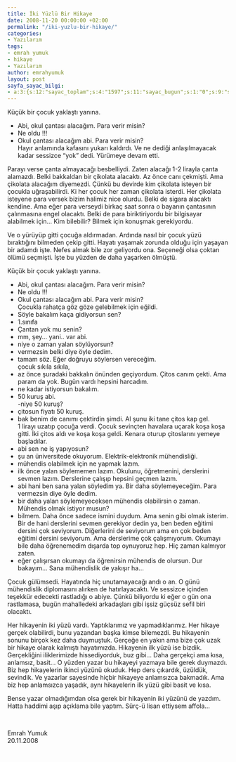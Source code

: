 ```yaml
---
title: İki Yüzlü Bir Hikaye
date: 2008-11-20 00:00:00 +02:00
permalink: "/iki-yuzlu-bir-hikaye/"
categories:
- Yazılarım
tags:
- emrah yumuk
- hikaye
- Yazılarım
author: emrahyumuk
layout: post
sayfa_sayac_bilgi:
- a:3:{s:12:"sayac_toplam";s:4:"1597";s:11:"sayac_bugun";s:1:"0";s:9:"son_okuma";s:10:"1364845347";}
---
```


Küçük bir çocuk yaklaştı yanına.  
- Abi, okul çantası alacağım. Para verir misin?  
- Ne oldu !!!  
- Okul çantası alacağım abi. Para verir misin?  
Hayır anlamında kafasını yukarı kaldırdı. Ve ne dediği anlaşılmayacak kadar sessizce “yok” dedi. Yürümeye devam etti.

Parayı verse çanta almayacağı besbelliydi. Zaten alacağı 1-2 lirayla çanta alamazdı. Belki bakkaldan bir çikolata alacaktı. Az önce canı çekmişti. Ama çikolata alacağım diyemezdi. Çünkü bu devirde kim çikolata isteyen bir çocukla uğraşabilirdi. Ki her çocuk her zaman çikolata isterdi. Her çikolata isteyene para versek bizim halimiz nice olurdu. Belki de sigara alacaktı kendine. Ama eğer para verseydi birkaç saat sonra o bayanın çantasının çalınmasına engel olacaktı. Belki de para biriktiriyordu bir bilgisayar alabilmek için… Kim bilebilir? Bilmek için konuşmak gerekiyordu.

<!--more-->

Ve o yürüyüp gitti çocuğa aldırmadan. Ardında nasıl bir çocuk yüzü bıraktığını bilmeden çekip gitti. Hayatı yaşamak zorunda olduğu için yaşayan bir adamdı işte. Nefes almak bile zor geliyordu ona. Seçeneği olsa çoktan ölümü seçmişti. İşte bu yüzden de daha yaşarken ölmüştü.

Küçük bir çocuk yaklaştı yanına.  
- Abi, okul çantası alacağım. Para verir misin?  
- Ne oldu !!!  
- Okul çantası alacağım abi. Para verir misin?  
Çocukla rahatça göz göze gelebilmek için eğildi.  
- Söyle bakalım kaça gidiyorsun sen?  
- 1.sınıfa  
- Çantan yok mu senin?  
- mm, şey… yani.. var abi.  
- niye o zaman yalan söylüyorsun?  
- vermezsin belki diye öyle dedim.  
- tamam söz. Eğer doğruyu söylersen vereceğim.  
çocuk sıkıla sıkıla,  
- az önce şuradaki bakkalın önünden geçiyordum. Çitos canım çekti. Ama param da yok. Bugün vardı hepsini harcadım.  
- ne kadar istiyorsun bakalım.  
- 50 kuruş abi.  
-niye 50 kuruş?  
- çitosun fiyatı 50 kuruş.  
- bak benim de canımı çektirdin şimdi. Al şunu iki tane çitos kap gel.  
1 lirayı uzatıp çocuğa verdi. Çocuk sevinçten havalara uçarak koşa koşa gitti. İki çitos aldı ve koşa koşa geldi. Kenara oturup çitoslarını yemeye başladılar.  
- abi sen ne iş yapıyosun?  
- şu an üniversitede okuyorum. Elektrik-elektronik mühendisliği.  
- mühendis olabilmek için ne yapmak lazım.  
- ilk önce yalan söylememen lazım. Okulunu, öğretmenini, derslerini sevmen lazım. Derslerine çalışıp hepsini geçmen lazım.  
- abi hani ben sana yalan söyledim ya. Bir daha söylemeyeceğim. Para vermezsin diye öyle dedim.  
- bir daha yalan söylemeyeceksen mühendis olabilirsin o zaman. Mühendis olmak istiyor musun?  
- bilmem. Daha önce sadece ismini duydum. Ama senin gibi olmak isterim. Bir de hani derslerini sevmen gerekiyor dedin ya, ben beden eğitimi dersini çok seviyorum. Diğerlerini de seviyorum ama en çok beden eğitimi dersini seviyorum. Ama derslerime çok çalışmıyorum. Okumayı bile daha öğrenemedim dışarda top oynuyoruz hep. Hiç zaman kalmıyor zaten.  
- eğer çalışırsan okumayı da öğrenirsin mühendis de olursun. Dur bakayım… Sana mühendislik de yakışır ha…

Çocuk gülümsedi. Hayatında hiç unutamayacağı andı o an. O günü mühendislik diplomasını alırken de hatırlayacaktı. Ve sessizce içinden teşekkür edecekti rastladığı o abiye. Çünkü biliyordu ki eğer o gün ona rastlamasa, bugün mahalledeki arkadaşları gibi işsiz güçsüz sefil biri olacaktı.

Her hikayenin iki yüzü vardı. Yaptıklarımız ve yapmadıklarımız. Her hikaye gerçek olabilirdi, bunu yazandan başka kimse bilemezdi. Bu hikayenin sonunu birçok kez daha duymuştuk. Gerçeğe en yakın ama bize çok uzak bir hikaye olarak kalmıştı hayatımızda. Hikayenin ilk yüzü ise bizdik. Gerçekliğini iliklerimizde hissediyorduk, buz gibi… Daha gerçekçi ama kısa, anlamsız, basit… O yüzden yazar bu hikayeyi yazmaya bile gerek duymazdı. Biz hep hikayelerin ikinci yüzünü okuduk. Hep ders çıkardık, üzüldük, sevindik. Ve yazarlar sayesinde hiçbir hikayeye anlamsızca bakmadık. Ama biz hep anlamsızca yaşadık, aynı hikayelerin ilk yüzü gibi basit ve kısa.

Bense yazar olmadığımdan olsa gerek bir hikayenin iki yüzünü de yazdım. Hatta haddimi aşıp açıklama bile yaptım. Sürç-ü lisan ettiysem affola&#8230;

<span style="color: #ffffff;">.</span>

Emrah Yumuk  
20.11.2008

<span style="color: #ffffff;">.</span>
